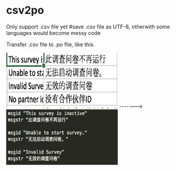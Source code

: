 # csv2po

Only support .csv file yet
#save .csv file as UTF-8, otherwith some languages would become messy code

Transfer .csv file to .po file, like this.

<div>
  <img width="300" height="150" src="https://github.com/SecretsCC/csv2po/blob/master/images/Screen%20Shot%202019-03-19%20at%2010.35.11%20AM.png"/>
  ------->
  <img width="300" height="150" src="https://github.com/SecretsCC/csv2po/blob/master/images/Screen%20Shot%202019-03-19%20at%2010.35.32%20AM.png"/>
</div>

